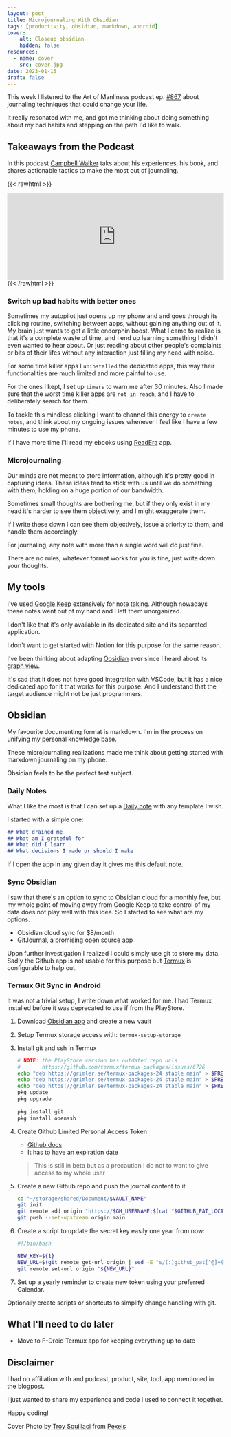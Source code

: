 ```yaml
---
layout: post
title: Microjournaling With Obsidian
tags: [productivity, obsidian, markdown, android]
cover:
    alt: Closeup obsidian
    hidden: false
resources:
  - name: cover
    src: cover.jpg
date: 2023-01-15
draft: false
---
```


This week I listened to the Art of Manliness podcast ep. [#867](https://www.artofmanliness.com/character/habits/7-journaling-techniques-that-can-change-your-life/) about journaling techniques that could change your life.

It really resonated with me, and got me thinking about doing something about my bad habits and stepping on the path I'd like to walk.

<!--more-->

## Takeaways from the Podcast

In this podcast [Campbell Walker](https://www.instagram.com/struthless69/) taks about his experiences, his book, and shares actionable tactics to make the most out of journaling.

{{< rawhtml >}}
<iframe height="200px" width="100%" frameborder="no" scrolling="no" seamless src="https://player.simplecast.com/23d9162a-17f4-4c72-9885-c2b4065e9d87?dark=true"></iframe>
{{< /rawhtml >}}

### Switch up bad habits with better ones

Sometimes my autopilot just opens up my phone and and goes through its clicking routine, switching between apps, without gaining anything out of it.
My brain just wants to get a little endorphin boost.
What I came to realize is that it's a complete waste of time, and I end up learning something I didn't even wanted to hear about. Or just reading about other people's complaints or bits of their lifes without any interaction just filling my head with noise.

For some time killer apps I `uninstalled` the dedicated apps, this way their functionalities are much limited and more painful to use.

For the ones I kept, I set up `timers` to warn me after 30 minutes.
Also I made sure that the worst time killer apps are `not in reach`, and I have to deliberately search for them.

To tackle this mindless clicking I want to channel this energy to `create notes`,
and think about my ongoing issues whenever I feel like I have a few minutes to use my phone.

If I have more time I'll read my ebooks using [ReadEra](https://play.google.com/store/apps/details?id=org.readera&hl=en&gl=US) app.

### Microjournaling

Our minds are not meant to store information, although it's pretty good in capturing ideas.
These ideas tend to stick with us until we do something with them, holding on a huge portion of our bandwidth.

Sometimes small thoughts are bothering me, but if they only exist in my head it's
harder to see them objectively, and I might exaggerate them.

If I write these down I can see them objectively, issue a priority to them, and handle them accordingly.

For journaling, any note with more than a single word will do just fine.

There are no rules, whatever format works for you is fine, just write down your thoughts.

## My tools

I've used [Google Keep](https://keep.google.com/) extensively for note taking.
Although nowadays these notes went out of my hand and I left them unorganized.

I don't like that it's only available in its dedicated site and its separated application.

I don't want to get started with Notion for this purpose for the same reason.

I've been thinking about adapting [Obsidian](https://obsidian.md/) ever since I heard about its [graph view](https://help.obsidian.md/Plugins/Graph+view).

It's sad that it does not have good integration with VSCode, but it has a nice dedicated app for it that works for this purpose. And I understand that the target audience might not be just programmers.

## Obsidian

My favourite documenting format is markdown.
I'm in the process on unifying my personal knowledge base.

These microjournaling realizations made me think about getting started with markdown journaling on my phone.

Obsidian feels to be the perfect test subject.

### Daily Notes

What I like the most is that I can set up a [Daily note](https://help.obsidian.md/Plugins/Daily+notes) with any template I wish.

I started with a simple one:

```md
## What drained me
## What am I grateful for
## What did I learn
## What decisions I made or should I make
```

If I open the app in any given day it gives me this default note.

### Sync Obsidian

I saw that there's an option to sync to Obsidian cloud for a monthly fee, but my whole point of moving away from Google Keep to take control of my data does not play well with this idea. So I started to see what are my options.

- Obsidian cloud sync for $8/month
- [GitJournal](https://gitjournal.io/), a promising open source app

Upon further investigation I realized I could simply use git to store my data.
Sadly the Github app is not usable for this purpose but 
[Termux](https://termux.dev/en/) is configurable to help out.

### Termux Git Sync in Android

It was not a trivial setup, I write down what worked for me.
I had Termux installed before it was deprecated to use if from the PlayStore.

1. Download [Obsidian app](https://play.google.com/store/apps/details?id=md.obsidian&hl=en&gl=US) and create a new vault
1. Setup Termux storage access with: `termux-setup-storage`
1. Install git and ssh in Termux

   ```bash
   # NOTE: the PlayStore version has outdated repo urls
   #       https://github.com/termux/termux-packages/issues/6726
   echo "deb https://grimler.se/termux-packages-24 stable main" > $PREFIX/etc/apt/sources.list
   echo "deb https://grimler.se/termux-packages-24 stable main" > $PREFIX/etc/apt/sources.list.d/game.list
   echo "deb https://grimler.se/termux-packages-24 stable main" > $PREFIX/etc/apt/sources.list.d/science.list
   pkg update
   pkg upgrade
 
   pkg install git
   pkg install openssh
   ```

1. Create Github Limited Personal Access Token
   - [Github docs](https://docs.github.com/en/authentication/keeping-your-account-and-data-secure/creating-a-personal-access-token)
   - It has to have an expiration date

   > This is still in beta but as a precaution I do not to want to give access to my whole user

1. Create a new Github repo and push the journal content to it

   ```bash
   cd "~/storage/shared/Document/$VAULT_NAME"
   git init
   git remote add origin "https://$GH_USERNAME:$(cat "$GITHUB_PAT_LOCATION")@github.com/$GH_USERNAME/$REPO_NAME"
   git push --set-upstream origin main
   ```

1. Create a script to update the secret key easily one year from now:

   ```bash
   #!/bin/bash

   NEW_KEY=${1}
   NEW_URL=$(git remote get-url origin | sed -E "s/(:)github_pat[^@]+(@)/\1${NEW_KEY}\2/g")
   git remote set-url origin "${NEW_URL}"
   ```

1. Set up a yearly reminder to create new token using your preferred Calendar.

Optionally create scripts or shortcuts to simplify change handling with git.

## What I'll need to do later

- Move to F-Droid Termux app for keeping everything up to date

## Disclaimer

I had no affiliation with and podcast, product, site, tool, app mentioned in the blogpost.

I just wanted to share my experience and code I used to connect it together.

Happy coding!

Cover Photo by [Troy Squillaci](https://www.pexels.com/@troy-squillaci-1303476/) from [Pexels](https://www.pexels.com/photo/close-up-of-obsidian-4766367/)
